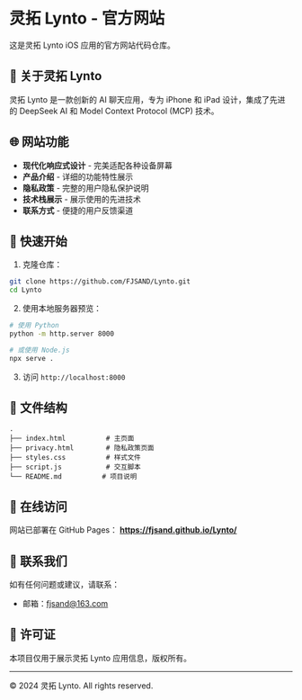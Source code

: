 # 灵拓 Lynto - 官方网站

这是灵拓 Lynto iOS 应用的官方网站代码仓库。

## 📱 关于灵拓 Lynto

灵拓 Lynto 是一款创新的 AI 聊天应用，专为 iPhone 和 iPad 设计，集成了先进的 DeepSeek AI 和 Model Context Protocol (MCP) 技术。

## 🌐 网站功能

- **现代化响应式设计** - 完美适配各种设备屏幕
- **产品介绍** - 详细的功能特性展示
- **隐私政策** - 完整的用户隐私保护说明
- **技术栈展示** - 展示使用的先进技术
- **联系方式** - 便捷的用户反馈渠道

## 🚀 快速开始

1. 克隆仓库：
```bash
git clone https://github.com/FJSAND/Lynto.git
cd Lynto
```

2. 使用本地服务器预览：
```bash
# 使用 Python
python -m http.server 8000

# 或使用 Node.js
npx serve .
```

3. 访问 `http://localhost:8000`

## 📁 文件结构

```
.
├── index.html          # 主页面
├── privacy.html        # 隐私政策页面
├── styles.css          # 样式文件
├── script.js           # 交互脚本
└── README.md          # 项目说明
```

## 🌟 在线访问

网站已部署在 GitHub Pages：
**https://fjsand.github.io/Lynto/**

## 📧 联系我们

如有任何问题或建议，请联系：
- 邮箱：fjsand@163.com

## 📄 许可证

本项目仅用于展示灵拓 Lynto 应用信息，版权所有。

---

© 2024 灵拓 Lynto. All rights reserved. 